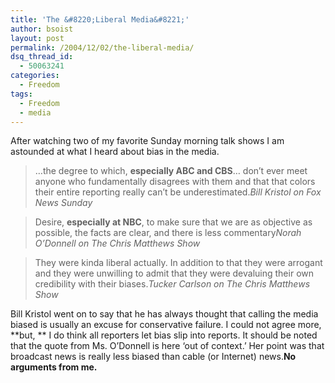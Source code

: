 ```yaml
---
title: 'The &#8220;Liberal Media&#8221;'
author: bsoist
layout: post
permalink: /2004/12/02/the-liberal-media/
dsq_thread_id:
  - 50063241
categories:
  - Freedom
tags:
  - Freedom
  - media
---
```

After watching two of my favorite Sunday morning talk shows I am astounded at what I heard about bias in the media.

> &#8230;the degree to which, **especially ABC and CBS**&#8230; don&#8217;t ever meet anyone who fundamentally disagrees with them and that that colors their entire reporting really can&#8217;t be underestimated.<cite>Bill Kristol on Fox News Sunday</cite>

> Desire, **especially at NBC**, to make sure that we are as objective as possible, the facts are clear, and there is less commentary<cite>Norah O&#8217;Donnell on The Chris Matthews Show</cite>

> They were kinda liberal actually. In addition to that they were arrogant and they were unwilling to admit that they were devaluing their own credibility with their biases.<cite>Tucker Carlson on The Chris Matthews Show</cite>

Bill Kristol went on to say that he has always thought that calling the media biased is usually an excuse for conservative failure. I could not agree more, **but, ** I do think all reporters let bias slip into reports. It should be noted that the quote from Ms. O&#8217;Donnell is here &#8216;out of context.&#8217; Her point was that broadcast news is really less biased than cable (or Internet) news.**No arguments from me.**
